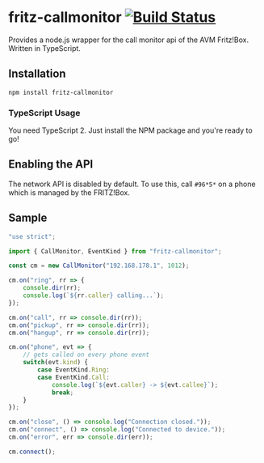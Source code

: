 # fritz-callmonitor [![Build Status](https://travis-ci.com/nikeee/fritz-callmonitor.svg?branch=master)](https://travis-ci.com/nikeee/fritz-callmonitor)
Provides a node.js wrapper for the call monitor api of the AVM Fritz!Box. Written in TypeScript.

## Installation
```Shell
npm install fritz-callmonitor
```

### TypeScript Usage
You need TypeScript 2. Just install the NPM package and you're ready to go!

## Enabling the API
The network API is disabled by default. To use this, call `#96*5*` on a phone which is managed by the FRITZ!Box.

## Sample

```TypeScript
"use strict";

import { CallMonitor, EventKind } from "fritz-callmonitor";

const cm = new CallMonitor("192.168.178.1", 1012);

cm.on("ring", rr => {
	console.dir(rr);
	console.log(`${rr.caller} calling...`);
});

cm.on("call", rr => console.dir(rr));
cm.on("pickup", rr => console.dir(rr));
cm.on("hangup", rr => console.dir(rr));

cm.on("phone", evt => {
    // gets called on every phone event
    switch(evt.kind) {
        case EventKind.Ring:
        case EventKind.Call:
            console.log(`${evt.caller} -> ${evt.callee}`);
            break;
    }
});

cm.on("close", () => console.log("Connection closed."));
cm.on("connect", () => console.log("Connected to device."));
cm.on("error", err => console.dir(err));

cm.connect();
```
